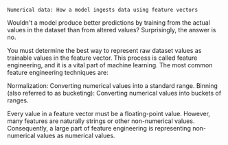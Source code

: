     Numerical data: How a model ingests data using feature vectors

Wouldn't a model produce better predictions by training from the actual values in the dataset than from altered values? Surprisingly, the answer is no.

You must determine the best way to represent raw dataset values as trainable values in the feature vector. This process is called feature engineering, and it is a vital part of machine learning. The most common feature engineering techniques are:

Normalization: Converting numerical values into a standard range.
Binning (also referred to as bucketing): Converting numerical values into buckets of ranges.

Every value in a feature vector must be a floating-point value. However, many features are naturally strings or other non-numerical values. 
Consequently, a large part of feature engineering is representing non-numerical values as numerical values.


